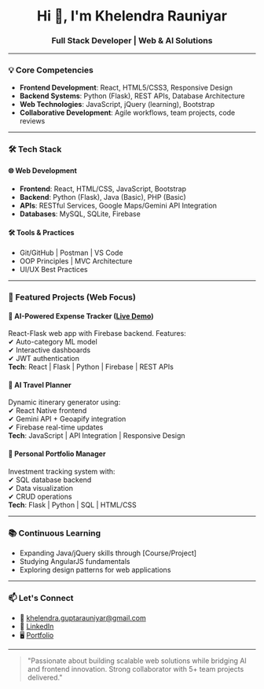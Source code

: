 <h1 align="center">Hi 👋, I'm Khelendra Rauniyar</h1>
<h3 align="center">Full Stack Developer | Web & AI Solutions</h3>

---

### 💡 Core Competencies
- **Frontend Development**: React, HTML5/CSS3, Responsive Design
- **Backend Systems**: Python (Flask), REST APIs, Database Architecture
- **Web Technologies**: JavaScript, jQuery (learning), Bootstrap
- **Collaborative Development**: Agile workflows, team projects, code reviews

---

### 🛠️ Tech Stack

#### 🌐 Web Development
- **Frontend**: React, HTML/CSS, JavaScript, Bootstrap
- **Backend**: Python (Flask), Java (Basic), PHP (Basic)
- **APIs**: RESTful Services, Google Maps/Gemini API Integration
- **Databases**: MySQL, SQLite, Firebase

#### 🛠️ Tools & Practices
- Git/GitHub | Postman | VS Code 
- OOP Principles | MVC Architecture
- UI/UX Best Practices

---

### 🚀 Featured Projects (Web Focus)

#### 🔹 **AI-Powered Expense Tracker** ([Live Demo]())
React-Flask web app with Firebase backend. Features:  
✔ Auto-category ML model  
✔ Interactive dashboards  
✔ JWT authentication  
**Tech**: React | Flask | Python | Firebase | REST APIs

#### 🔹 **AI Travel Planner** 
Dynamic itinerary generator using:  
✔ React Native frontend  
✔ Gemini API + Geoapify integration  
✔ Firebase real-time updates  
**Tech**: JavaScript | API Integration | Responsive Design

#### 🔹 **Personal Portfolio Manager**
Investment tracking system with:  
✔ SQL database backend  
✔ Data visualization  
✔ CRUD operations  
**Tech**: Flask | Python | SQL | HTML/CSS

---

### 📚 Continuous Learning
- Expanding Java/jQuery skills through [Course/Project]
- Studying AngularJS fundamentals
- Exploring design patterns for web applications

---

### 📫 Let's Connect
- 📧 [khelendra.guptarauniyar@gmail.com](mailto:khelendra.guptarauniyar@gmail.com)
- 💼 [LinkedIn](https://www.linkedin.com/in/khelendra-rauniyar-4a0424257/)
- 🖥️ [Portfolio](https://github.com/Khelendrarauniyar)

---

> "Passionate about building scalable web solutions while bridging AI and frontend innovation. Strong collaborator with 5+ team projects delivered."
